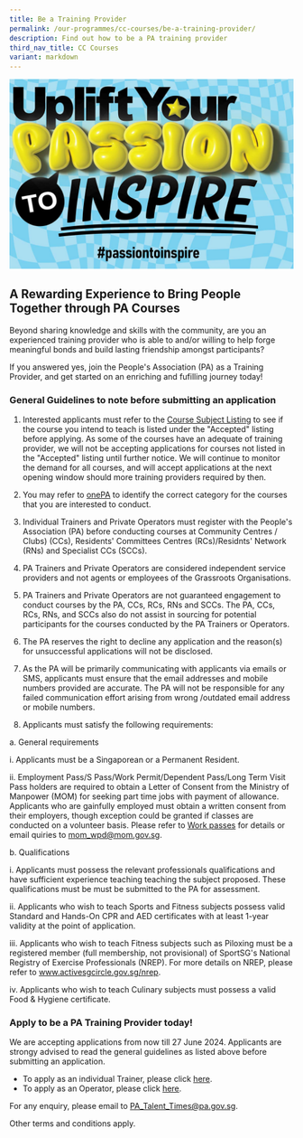 ```yaml
---
title: Be a Training Provider
permalink: /our-programmes/cc-courses/be-a-training-provider/
description: Find out how to be a PA training provider
third_nav_title: CC Courses
variant: markdown
---
```

![Uplife Your PAssion to Inspire](/images/Our%20Programmes/web-banner.jpg)

## **A Rewarding Experience to  Bring People Together through PA Courses**
Beyond sharing knowledge and skills with the community, are you an experienced training provider who is able to and/or willing to help forge meaningful bonds and build lasting friendship amongst participants?

If you answered yes, join the People's Association (PA) as a Training Provider, and get started on an enriching and fufilling journey today!

### **General Guidelines to note before submitting an application**

1. Interested applicants must refer to the [Course Subject Listing](https://go.gov.sg/coursesubjectlisting-may2024) to see if the course you intend to teach is listed under the "Accepted" listing before applying.  As some of the courses have an adequate of training provider, we will not be accepting applications for courses not listed in the "Accepted" listing until further notice. We will continue to monitor the demand for all courses, and will accept applications at the next opening window should more training providers required by then.

2. You may refer to [onePA](https://www.onepa.gov.sg/) to identify the correct category for the courses that you are interested to conduct. 

3. Individual Trainers and Private Operators must register with the People's Association (PA) before conducting courses at Community Centres / Clubs) (CCs), Residents' Committees Centres (RCs)/Residnts' Network (RNs) and Specialist CCs (SCCs).

4. PA Trainers and Private Operators are considered independent service providers and not agents or employees of the Grassroots Organisations.

5. PA Trainers and Private Operators are not guaranteed engagement to conduct courses by the PA, CCs, RCs, RNs and SCCs.  The PA, CCs, RCs, RNs, and SCCs also do not assist in sourcing for potential participants for the courses conducted by the PA Trainers or Operators.  

6. The PA reserves the right to decline any application and the reason(s) for unsuccessful applications will not be disclosed.
 
7.   As the PA will be primarily communicating with applicants via emails or SMS, applicants must ensure that the email addresses and mobile numbers provided are accurate.  The PA will not be responsible for any failed communication effort arising from wrong /outdated email address or mobile numbers.

8.   Applicants must satisfy the following requirements:

a.  General requirements

i. Applicants must be a Singaporean or a Permanent Resident.

ii. Employment Pass/S Pass/Work Permit/Dependent Pass/Long Term Visit Pass holders are required to obtain a Letter of Consent from the Ministry of Manpower (MOM) for seeking part time jobs with payment of allowance.  Applicants who are gainfully employed must obtain a written consent from their employers, though exception could be granted if classes are conducted on a volunteer basis.  Please refer to [Work passes](https://www.mom.gov.sg/passes-and-permits/) for details or email quiries to [mom_wpd@mom.gov.sg](mom_wpd@mom.gov.sg). 

b. Qualifications 

i. Applicants must possess the relevant professionals qualifications and have sufficient experience teaching teaching the subject proposed.  These qualifications must be must be submitted to the PA for assessment. 

ii. Applicants who wish to teach Sports and Fitness subjects possess valid Standard and Hands-On CPR and AED certificates  with at least 1-year validity at the point of application.

iii. Applicants who wish to teach Fitness subjects such as Piloxing must  be a registered member (full membership, not provisional) of SportSG's National Registry of Exercise Professionals (NREP).   For more details on NREP, please refer to www.activesgcircle.gov.sg/nrep.

iv. Applicants who wish to teach Culinary subjects must possess a valid Food & Hygiene certificate.
   		
### **Apply to be a PA Training Provider today!** 

We are accepting applications from now till 27 June 2024.  Applicants are strongy advised to read the general guidelines as listed above before submitting an application.

* To  apply as an individual Trainer, please click [here](https://form.gov.sg/5d774ecac36c6500121c3468).
* To apply as an Operator, please click [here](https://form.gov.sg/5df748c39cf14f0019128ca1). 

For any enquiry, please email to [PA_Talent_Times@pa.gov.sg](PA_Talent_Times@pa.gov.sg).

Other terms and conditions apply.